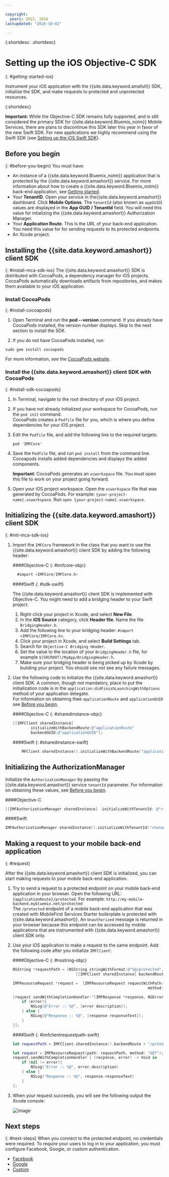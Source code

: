 ```yaml
---

copyright:
  years: 2015, 2016
lastupdated: "2016-10-02"

---
```

{:shortdesc: .shortdesc}

# Setting up the iOS Objective-C SDK
{: #getting-started-ios}

Instrument your iOS application with the {{site.data.keyword.amafull}} SDK, initialize the SDK, and make requests to protected and unprotected resources.

{:shortdesc}

**Important:** While the Objective-C SDK remains fully supported, and is still considered the primary SDK for  {{site.data.keyword.Bluemix_notm}} Mobile Services, there are plans to discontinue this SDK later this year in favor of the new Swift SDK. For new applications we highly recommend using the Swift SDK (see [Setting up the iOS Swift SDK](getting-started-ios-swift-sdk.html)).

## Before you begin
{: #before-you-begin}
You must have:
* An instance of a {{site.data.keyword.Bluemix_notm}} application that is protected by the {{site.data.keyword.amashort}} service. For more information about how to create a {{site.data.keyword.Bluemix_notm}} back-end application, see [Getting started](index.html).
* Your **TenantID**. Open your service in the{{site.data.keyword.amashort}} dashboard. Click **Mobile Options**. The `tenantId` (also known as `appGUID`)  values are displayed in the  **App GUID / TenantId** field. You will need this value for intializing the {{site.data.keyword.amashort}} Authorization Manager.
* Your **Application Route**. This is the URL of your back-end application. You need this value for for sending requests to its protected endpoints.
* An Xcode project.  


## Installing the {{site.data.keyword.amashort}} client SDK
{: #install-mca-sdk-ios}
The {{site.data.keyword.amashort}} SDK is distributed with CocoaPods, a dependency manager for iOS projects. CocoaPods automatically downloads artifacts from repositories, and makes them available to your iOS application.


### Install CocoaPods
{: #install-cocoapods}

1. Open Terminal and run the **pod --version** command. If you already have CocoaPods installed, the version number displays. Skip to the next section to install the SDK.

1. If you do not have CocoaPods installed, run:

```
sudo gem install cocoapods
```

For more information, see the [CocoaPods website](https://cocoapods.org/).

### Install the {{site.data.keyword.amashort}} client SDK with CocoaPods
{: #install-sdk-cocoapods}

1. In Terminal, navigate to the root directory of your iOS project.

1. If you have not already initialized your workspace for CocoaPods, run the `pod init` command.<br/>
 CocoaPods creates a `Podfile` file for you, which is where you define dependencies for your iOS project.

1. Edit the `Podfile` file, and add the following line to the required targets:


	`pod 'IMFCore'`

1. Save the `Podfile` file, and run `pod install` from the command line. <br/>Cocoapods installs added dependencies and displays the added components.<br/>

	**Important**: CocoaPods generates an `xcworkspace` file.  You must open this file to work on your project going forward.

1. Open your iOS project workspace. Open the `xcworkspace` file that was generated by CocoaPods. For example: `{your-project-name}.xcworkspace`. Run `open {your-project-name}.xcworkspace`.

## Initializing the {{site.data.keyword.amashort}} client SDK
{: #init-mca-sdk-ios}

1. Import the `IMFCore` framework in the class that you want to use the {{site.data.keyword.amashort}} client SDK by adding the following header:

	####Objective-C
	{: #imfcore-objc}

	```Objective-C
	  #import <IMFCore/IMFCore.h>
	```

	####Swift
	{: #sdk-swift}

	The {{site.data.keyword.amashort}} client SDK is implemented with Objective-C. You might need to add a bridging header to your Swift project:
	1. Right-click your project in Xcode, and select **New File**.
	1. In the **iOS Source** category, click **Header file**. Name the file `BridgingHeader.h`.
	1. Add the following line to your bridging header: `#import <IMFCore/IMFCore.h>`.
	1. Click your project in Xcode, and select **Build Settings** tab.
	1. Search for `Objective-C Bridging Header`.
	1. Set the value to the location of your `BridgingHeader.h` file, for example `$(SRCROOT)/MyApp/BridgingHeader.h`.
	1. Make sure your bridging header is being picked up by Xcode by building your project. You should see not see any failure messages.

1. Use the following code to initialize the {{site.data.keyword.amashort}} client SDK.  A common, though not mandatory, place to put the initialization code is in the `application:didFinishLaunchingWithOptions` method of your application delegate. <br/>
For information on obtaining thee `applicationRoute` and `applicationGUID`  see [Before you begin](#before-you-begin). 

	####Objective-C
	{: #sharedinstance-objc}

	```Objective-C
	[[IMFClient sharedInstance]
			initializeWithBackendRoute:@"applicationRoute"
			backendGUID:@"applicationGUID"];
	```

	####Swift
	{: #sharedinstance-swift}
	```Swift
 		MFClient.sharedInstance().initializeWithBackendRoute("applicationRoute",backendGUID: "applicationGUID")
	```

## Initializing the AuthorizationManager
Initialize the `AuthorizationManager` by passing the {{site.data.keyword.amashort}} service `tenantId` parameter. For information on obtaining these values, see [Before you begin](#before-you-begin). 

####Objective-C

```Objective-C
[[IMFAuthorizationManager sharedInstance]  initializeWithTenantId: @"<tenantId>"];
```

####Swift

```Swift
IMFAuthorizationManager.sharedInstance().initializeWithTenantId("<tenantId>")
```

	
## Making a request to your mobile back-end application
{: #request}

After the {{site.data.keyword.amashort}} client SDK is initialized, you can start making requests to your mobile back-end application.

1. Try to send a request to a protected endpoint on your mobile back-end application in your browser. Open the following URL: `{applicationRoute}/protected`. For example: `http://my-mobile-backend.mybluemix.net/protected`
<br/>The `/protected` endpoint of a mobile back-end application that was created with MobileFirst Services Starter boilerplate is protected with {{site.data.keyword.amashort}}. An `Unauthorized` message is returned in your browser because this endpoint can be accessed by mobile applications that are instrumented with {{site.data.keyword.amashort}} client SDK only.

1. Use your iOS application to make a request to the same endpoint. Add the following code after you initialize `IMFClient`:

	####Objective-C
	{: #nsstring-objc}

	```Objective-C
	NSString *requestPath = [NSString stringWithFormat:@"%@/protected",
								[[IMFClient sharedInstance] backendRoute]];

	IMFResourceRequest *request =  [IMFResourceRequest requestWithPath:requestPath
																method:@"GET"];

	[request sendWithCompletionHandler:^(IMFResponse *response, NSError *error) {
		if (error){
			NSLog(@"Error :: %@", [error description]);
		} else {
			NSLog(@"Response :: %@", [response responseText]);
		}
	}];
	```

	####Swift
	{: #imfclientrequestpath-swift}

	```Swift
	let requestPath = IMFClient.sharedInstance().backendRoute + "/protected"

	let request = IMFResourceRequest(path: requestPath, method: "GET");
	request.sendWithCompletionHandler { (response, error) -> Void in
		if (nil != error){
			NSLog("Error :: %@", error.description)
		} else {
			NSLog("Response :: %@", response.responseText)
		}
	};

	```

1.  When your request succeeds, you will see the following output the Xcode console:

	![image](images/getting-started-ios-success.png)

## Next steps
{: #next-steps}
When you connect to the protected endpoint, no credentials were required. To require your users to log in to your application, you must configure Facebook, Google, or custom authentication.
  * [Facebook](facebook-auth-ios.html)
  * [Google](google-auth-ios.html)
  * [Custom](custom-auth-ios.html)
